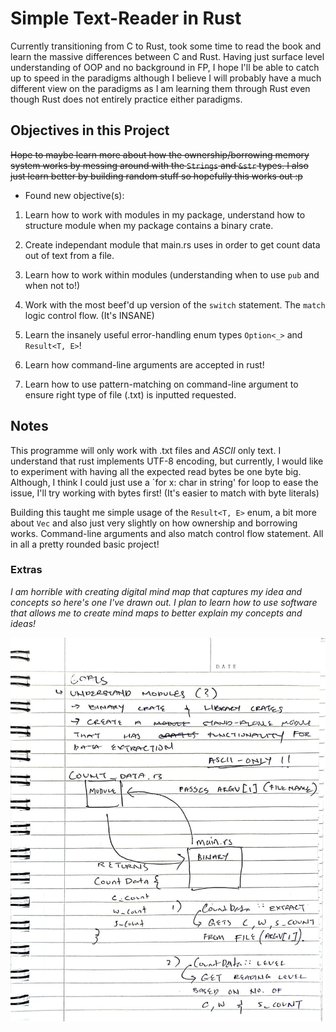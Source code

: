 # Simple Text-Reader in Rust

Currently transitioning from C to Rust, took some time to read the book and learn the massive differences between C and Rust.
Having just surface level understanding of OOP and no background in FP, I hope I'll be able to catch up to speed in the paradigms
although I believe I will probably have a much different view on the paradigms as I am learning them through Rust even though Rust does not
entirely practice either paradigms.

## Objectives in this Project

~~Hope to maybe learn more about how the ownership/borrowing memory system works by messing around with the `Strings` and `&str` types.
I also just learn better by building random stuff so hopefully this works out :p~~

- Found new objective(s):

1. Learn how to work with modules in my package, understand how to structure module when my package contains a binary crate.

2. Create independant module that main.rs uses in order to get count data out of text from a file.

3. Learn how to work within modules (understanding when to use `pub` and when not to!)

4. Work with the most beef'd up version of the `switch` statement. The `match` logic control flow. (It's INSANE)

5. Learn the insanely useful error-handling enum types `Option<_>` and `Result<T, E>`! 

6. Learn how command-line arguments are accepted in rust!

7. Learn how to use pattern-matching on command-line argument to ensure right type of file (.txt) is inputted requested.

## Notes

This programme will only work with .txt files and *ASCII* only text. I understand that rust implements UTF-8 encoding, but currently,
I would like to experiment with having all the expected read bytes be one byte big. Although, I think I could just use a `for x: char in
string' for loop to ease the issue, I'll try working with bytes first! (It's easier to match with byte literals)

Building this taught me simple usage of the `Result<T, E>` enum, a bit more about `Vec` and also just very slightly on how ownership and borrowing
works. Command-line arguments and also match control flow statement. All in all a pretty rounded basic project!

### Extras 
*I am horrible with creating digital mind map that captures my idea and concepts so here's one I've drawn out. I plan to learn how to use
software that allows me to create mind maps to better explain my concepts and ideas!*

![Image that has my rough concept jotted down](https://github.com/leeian1011/Text-Reader/blob/main/images/TextReaderConcept.jpeg)
